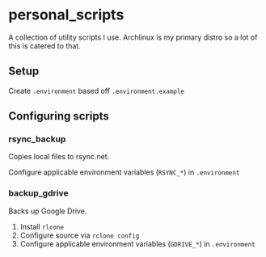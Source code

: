 # personal_scripts

A collection of utility scripts I use. Archlinux is my primary distro so a lot of this is catered to that.

## Setup
Create `.environment` based off `.environment.example`

## Configuring scripts

### rsync_backup
Copies local files to rsync.net.

Configure applicable environment variables (`RSYNC_*`) in `.environment`

### backup_gdrive
Backs up Google Drive.

1. Install `rlcone`
2. Configure source via `rclone config`
3. Configure applicable environment variables (`GDRIVE_*`) in `.environment`
